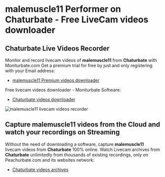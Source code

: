 # malemuscle11 Performer on Chaturbate - Free LiveCam videos downloader

## Chaturbate Live Videos Recorder

Monitor and record livecam videos of **malemuscle11** from **Chaturbate** with Moniturbate.com
Get a premium trial for free by just and only registering with your Email address:
* [malemuscle11 Premium videos downloader](https://moniturbate.com/request-demo-licence-key.html)

Free livecam videos downloader - Moniturbate Software:
* [Chaturbate videos downloader](https://moniturbate.com/moniturbate-download-software.html)

![malemuscle11 livecam videos recorder](https://peachurnet.com/templates/moniturbate-software.png)


## Capture malemuscle11 videos from the Cloud and watch your recordings on Streaming

Without the need of downloading a software, capture **malemuscle11** livecam videos from **Chaturbate** 100% online.
Watch Livecam archives from **Chaturbate** unlimitedly from thousands of existing recordings, only on Peachurbate.com and its websites network:
* [Chaturbate videos archives](https://peachurnet.com/)